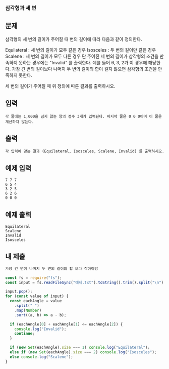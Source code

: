 ### 삼각형과 세 변

## 문제

삼각형의 세 변의 길이가 주어질 때 변의 길이에 따라 다음과 같이 정의한다.

Equilateral : 세 변의 길이가 모두 같은 경우
Isosceles : 두 변의 길이만 같은 경우
Scalene : 세 변의 길이가 모두 다른 경우
단 주어진 세 변의 길이가 삼각형의 조건을 만족하지 못하는 경우에는 "Invalid" 를 출력한다. 예를 들어 6, 3, 2가 이 경우에 해당한다. 가장 긴 변의 길이보다 나머지 두 변의 길이의 합이 길지 않으면 삼각형의 조건을 만족하지 못한다.

세 변의 길이가 주어질 때 위 정의에 따른 결과를 출력하시오.

## 입력

```
각 줄에는 1,000을 넘지 않는 양의 정수 3개가 입력된다. 마지막 줄은 0 0 0이며 이 줄은 계산하지 않는다.
```

## 출력

```
각 입력에 맞는 결과 (Equilateral, Isosceles, Scalene, Invalid) 를 출력하시오.
```

## 예제 입력

```
7 7 7
6 5 4
3 2 5
6 2 6
0 0 0
```

## 예제 출력

```
Equilateral
Scalene
Invalid
Isosceles
```

## 내 제출

```js
가장 긴 변이 나머지 두 변의 길이의 합 보다 작아야함

const fs = require("fs");
const input = fs.readFileSync("예제.txt").toString().trim().split("\n");

input.pop();
for (const value of input) {
  const eachAngle = value
    .split(" ")
    .map(Number)
    .sort((a, b) => a - b);

  if (eachAngle[0] + eachAngle[1] <= eachAngle[2]) {
    console.log("Invalid");
    continue;
  }

  if (new Set(eachAngle).size === 1) console.log("Equilateral");
  else if (new Set(eachAngle).size === 2) console.log("Isosceles");
  else console.log("Scalene");
}

```
